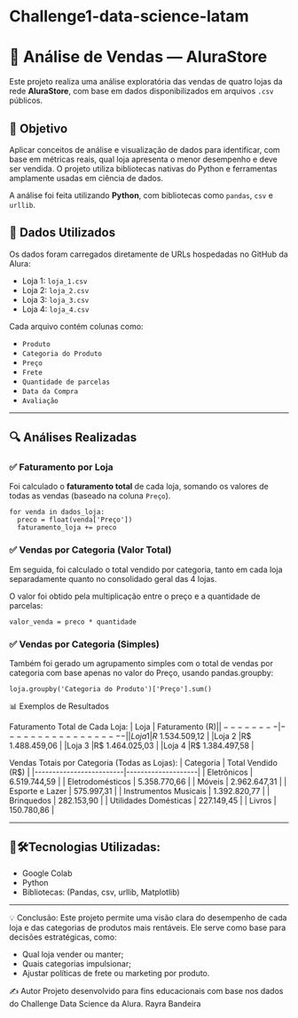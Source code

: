 # Challenge1-data-science-latam

# 🛒 Análise de Vendas — AluraStore
Este projeto realiza uma análise exploratória das vendas de quatro lojas da rede **AluraStore**,
com base em dados disponibilizados em arquivos `.csv` públicos.

## 🚀 Objetivo

Aplicar conceitos de análise e visualização de dados para identificar, com base em métricas reais, qual loja apresenta o menor desempenho e deve ser vendida. O projeto utiliza bibliotecas nativas do Python e ferramentas amplamente usadas em ciência de dados.

A análise foi feita utilizando **Python**, com bibliotecas como `pandas`, `csv` e `urllib`.

## 📁 Dados Utilizados

Os dados foram carregados diretamente de URLs hospedadas no GitHub da Alura:

- Loja 1: `loja_1.csv`
- Loja 2: `loja_2.csv`
- Loja 3: `loja_3.csv`
- Loja 4: `loja_4.csv`
  
Cada arquivo contém colunas como:

- `Produto`
- `Categoria do Produto`
- `Preço`
- `Frete`
- `Quantidade de parcelas`
- `Data da Compra`
- `Avaliação`
---
## 🔍 Análises Realizadas

### ✅ Faturamento por Loja

Foi calculado o **faturamento total** de cada loja, somando os valores de todas as vendas (baseado na coluna `Preço`).
````
for venda in dados_loja:
  preco = float(venda['Preço'])
  faturamento_loja += preco
````

### ✅ Vendas por Categoria (Valor Total)
Em seguida, foi calculado o total vendido por categoria, tanto em cada loja separadamente quanto no consolidado geral das 4 lojas.

O valor foi obtido pela multiplicação entre o preço e a quantidade de parcelas:
```
valor_venda = preco * quantidade
```

### ✅ Vendas por Categoria (Simples)
Também foi gerado um agrupamento simples com o total de vendas por categoria com base apenas no valor do Preço, usando pandas.groupby:
```
loja.groupby('Categoria do Produto')['Preço'].sum()
```

📊 Exemplos de Resultados

Faturamento Total de Cada Loja:
|  Loja  | Faturamento (R$) |
|--------|------------------|
|Loja 1  |R$ 1.534.509,12   |
|Loja 2	 |R$ 1.488.459,06   |
|Loja 3	 |R$ 1.464.025,03   |
|Loja 4  |R$ 1.384.497,58   |


Vendas Totais por Categoria (Todas as Lojas):
| Categoria               | Total Vendido (R$) |
|-------------------------|--------------------|
| Eletrônicos             | 6.519.744,59       |
| Eletrodomésticos        | 5.358.770,66       |
| Móveis                  | 2.962.647,31       |
| Esporte e Lazer         | 575.997,31         |
| Instrumentos Musicais   | 1.392.820,77       |
| Brinquedos              | 282.153,90         |
| Utilidades Domésticas   | 227.149,45         |
| Livros                  | 150.780,86         |

---

## 📌🛠️Tecnologias Utilizadas:
- Google Colab
- Python
- Bibliotecas: (Pandas, csv, urllib, Matplotlib)
  
---

💡 Conclusão:
Este projeto permite uma visão clara do desempenho de cada loja e das categorias de produtos mais rentáveis. Ele serve como base para decisões estratégicas, como:

- Qual loja vender ou manter;
- Quais categorias impulsionar;
- Ajustar políticas de frete ou marketing por produto.

✍️ Autor
Projeto desenvolvido para fins educacionais com base nos dados do Challenge Data Science da Alura.
Rayra Bandeira
